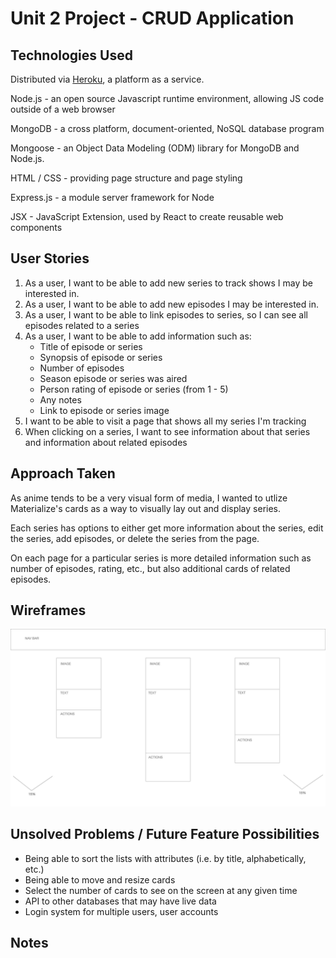 # Unit 2 Project - CRUD Application

## Technologies Used
Distributed via [Heroku](https://www.heroku.com), a platform as a service. 

Node.js - an open source Javascript runtime environment, allowing JS code outside of a web browser

MongoDB - a cross platform, document-oriented, NoSQL database program

Mongoose - an Object Data Modeling (ODM) library for MongoDB and Node.js.

HTML / CSS - providing page structure and page styling

Express.js - a module server framework for Node

JSX - JavaScript Extension, used by React to create reusable web components

## User Stories
1. As a user, I want to be able to add new series to track shows I may be interested in.
2. As a user, I want to be able to add new episodes I may be interested in.
3. As a user, I want to be able to link episodes to series, so I can see all episodes related to a series
4. As a user, I want to be able to add information such as: 
   * Title of episode or series
   * Synopsis of episode or series
   * Number of episodes
   * Season episode or series was aired
   * Person rating of episode or series (from 1 - 5)
   * Any notes
   * Link to episode or series image
5. I want to be able to visit a page that shows all my series I'm tracking
6. When clicking on a series, I want to see information about that series and information about related episodes

## Approach Taken
As anime tends to be a very visual form of media, I wanted to utlize Materialize's cards as a way to visually lay out and display series.

Each series has options to either get more information about the series, edit the series, add episodes, or delete the series from the page. 

On each page for a particular series is more detailed information such as number of episodes, rating, etc., but also additional cards of related episodes. 

## Wireframes
![whiteboard](whiteboard.png)

## Unsolved Problems / Future Feature Possibilities
* Being able to sort the lists with attributes (i.e. by title, alphabetically, etc.)
* Being able to move and resize cards
* Select the number of cards to see on the screen at any given time
* API to other databases that may have live data
* Login system for multiple users, user accounts

## Notes
